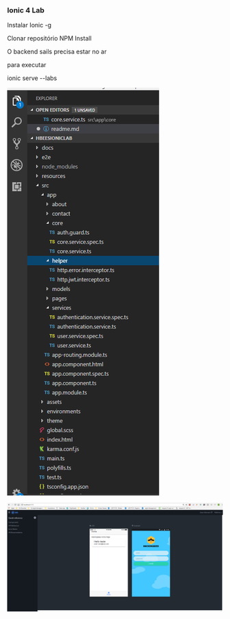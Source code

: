 ### Ionic 4 Lab 

Instalar Ionic -g

Clonar repositório
NPM Install

O backend sails precisa estar no ar 

para executar

ionic serve --labs


![Taxonomia](https://github.com/EduMiada/HackingBees-Ionic-Lab/blob/master/docs/images/taxonomia.PNG)


![Página Login](https://github.com/EduMiada/HackingBees-Ionic-Lab/blob/master/docs/images/pagina_login_home.PNG)
